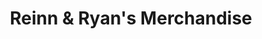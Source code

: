 ---
title: "Reinn & Ryan's Merchandise"
url: /san-pablo/reinn-and-ryans-merchandise/
shop: convenience
---